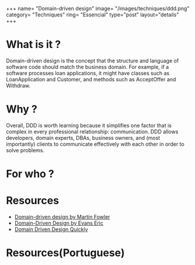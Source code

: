 +++
name= "Domain-driven design"
image= "/images/techniques/ddd.png"
category= "Techniques"
ring= "Essencial"
type="post"
layout="details"
+++

# What is it ?

Domain-driven design is the concept that the structure and language of software code should match the business domain. For example, if a software processes loan applications, it might have classes such as LoanApplication and Customer, and methods such as AcceptOffer and Withdraw.

# Why ?

Overall, DDD is worth learning because it simplifies one factor that is complex in every professional relationship: communication. DDD allows developers, domain experts, DBAs, business owners, and (most importantly) clients to communicate effectively with each other in order to solve problems.

# For who ?

# Resources
- [Domain-driven design by Martin Fowler](https://martinfowler.com/bliki/DomainDrivenDesign.html)
- [Domain-Driven Design by Evans Eric](https://www.amazon.com/Domain-Driven-Design-Tackling-Complexity-Software-ebook-dp-B00794TAUG/dp/B00794TAUG/)
- [Domain Driven Design Quickly](https://www.infoq.com/minibooks/domain-driven-design-quickly/)

# Resources(Portuguese)
